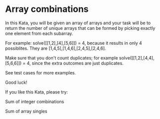 # Array combinations

In this Kata, you will be given an array of arrays and your task will be to return the number of unique arrays that can be formed by picking exactly one element from each subarray.

For example: solve([[1,2],[4],[5,6]]) = 4, because it results in only 4 possiblites. They are [1,4,5],[1,4,6],[2,4,5],[2,4,6].

Make sure that you don't count duplicates; for example solve([[1,2],[4,4],[5,6,6]]) = 4, since the extra outcomes are just duplicates.

See test cases for more examples.

Good luck!

If you like this Kata, please try:

Sum of integer combinations

Sum of array singles